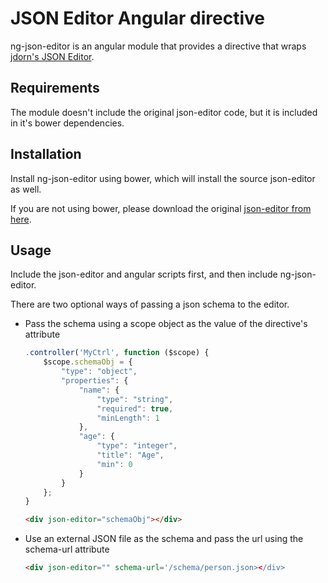 JSON Editor Angular directive
=============================

ng-json-editor is an angular module that provides a directive that wraps [jdorn's JSON Editor](https://github.com/jdorn/json-editor).



Requirements
----------------

The module doesn't include the original json-editor code, but it is included in it's bower dependencies.

Installation
------------

Install ng-json-editor using bower, which will install the source json-editor as well.

If you are not using bower, please download the original [json-editor from here](https://github.com/jdorn/json-editor).

Usage
-----

Include the json-editor and angular scripts first, and then include ng-json-editor.

There are two optional ways of passing a json schema to the editor.

* Pass the schema using a scope object as the value of the directive's attribute

	```js
	.controller('MyCtrl', function ($scope) {
		$scope.schemaObj = {
			"type": "object",
			"properties": {
				"name": {
					"type": "string",
					"required": true,
					"minLength": 1
				},
				"age": {
					"type": "integer",
					"title": "Age",
					"min": 0
				}
			}
		};
	}
	```

	```html
	<div json-editor="schemaObj"></div>
	```

* Use an external JSON file as the schema and pass the url using the schema-url attribute

	```html
	<div json-editor="" schema-url='/schema/person.json></div>
	```